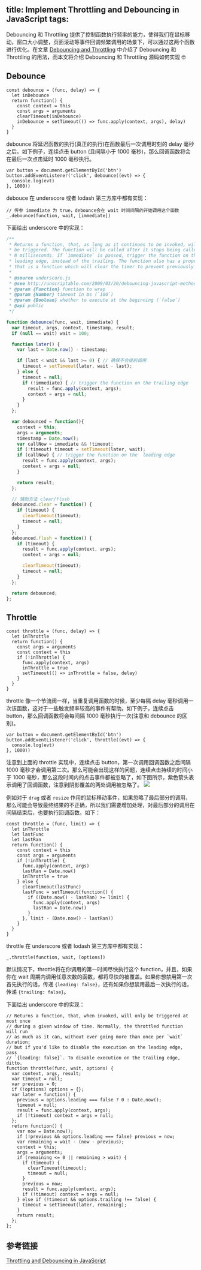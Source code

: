 title: Implement Throttling and Debouncing in JavaScript
tags:
---

Debouncing 和 Throttling 提供了控制函数执行频率的能力，使得我们在鼠标移动，窗口大小调整，页面滚动等事件回调频繁调用的场景下，可以通过这两个函数进行优化。在文章 [Debouncing and Throttling](https://objcer.com/2016/11/06/Debouncing-and-Throttling/) 中介绍了 Debouncing 和 Throttling 的用法，而本文将介绍 Debouncing 和 Throttling 源码如何实现 🤓

<!-- more -->

## Debounce
```
const debounce = (func, delay) => {
  let inDebounce
  return function() {
    const context = this
    const args = arguments
    clearTimeout(inDebounce)
    inDebounce = setTimeout(() => func.apply(context, args), delay)
  }
}
```
debounce 将延迟函数的执行(真正的执行)在函数最后一次调用时刻的 delay 毫秒之后。如下例子，连续点击 button (且间隔小于 1000 毫秒)，那么回调函数将会在最后一次点击延时 1000 毫秒执行。
```
var button = document.getElementById('btn')
button.addEventListener('click', debounce((evt) => {
  console.log(evt)
}, 1000))
```

debouce 在 underscore 或者 lodash 第三方库中都有实现：
```
// 传参 immediate 为 true，debounce会在 wait 时间间隔的开始调用这个函数
_.debounce(function, wait, [immediate])
```

下面给出 underscore 中的实现：
```js
/**
 * Returns a function, that, as long as it continues to be invoked, will not
 * be triggered. The function will be called after it stops being called for
 * N milliseconds. If `immediate` is passed, trigger the function on the
 * leading edge, instead of the trailing. The function also has a property 'clear'
 * that is a function which will clear the timer to prevent previously scheduled executions.
 *
 * @source underscore.js
 * @see http://unscriptable.com/2009/03/20/debouncing-javascript-methods/
 * @param {Function} function to wrap
 * @param {Number} timeout in ms (`100`)
 * @param {Boolean} whether to execute at the beginning (`false`)
 * @api public
 */

function debounce(func, wait, immediate) {
  var timeout, args, context, timestamp, result;
  if (null == wait) wait = 100;

  function later() {
    var last = Date.now() - timestamp;

    if (last < wait && last >= 0) { // 确保不会提前调用
      timeout = setTimeout(later, wait - last);
    } else {
      timeout = null;
      if (!immediate) { // trigger the function on the trailing edge
        result = func.apply(context, args);
        context = args = null;
      }
    }
  };

  var debounced = function(){
    context = this;
    args = arguments;
    timestamp = Date.now();
    var callNow = immediate && !timeout;
    if (!timeout) timeout = setTimeout(later, wait);
    if (callNow) { // trigger the function on the  leading edge
      result = func.apply(context, args);
      context = args = null;
    }

    return result;
  };

  // 辅助方法 clear/flush
  debounced.clear = function() {
    if (timeout) {
      clearTimeout(timeout);
      timeout = null;
    }
  };
  debounced.flush = function() {
    if (timeout) {
      result = func.apply(context, args);
      context = args = null;

      clearTimeout(timeout);
      timeout = null;
    }
  };

  return debounced;
};
```

## Throttle
```
const throttle = (func, delay) => {
  let inThrottle
  return function() {
    const args = arguments
    const context = this
    if (!inThrottle) {
      func.apply(context, args)
      inThrottle = true
      setTimeout(() => inThrottle = false, delay)
    }
  }
}
```
throttle 像一个节流阀一样，当重复调用函数的时候，至少每隔 delay 毫秒调用一次该函数，这对于一些触发频率较高的事件有帮助。如下例子，连续点击 button，那么回调函数将会每间隔 1000 毫秒执行一次(注意和 debounce 的区别)。
```
var button = document.getElementById('btn')
button.addEventListener('click', throttle((evt) => {
  console.log(evt)
}, 1000))
```

注意到上面的 throttle 实现中，连续点击 button，第一次调用回调函数之后间隔 1000 毫秒才会调用第二次。那么可能会出现这样的问题，连续点击持续的时间小于 1000 毫秒，那么这段时间内的点击事件都被忽略了，如下图所示，紫色箭头表示调用了回调函数，注意到阴影覆盖的两处调用被忽略了。
![](http://7vikhl.com1.z0.glb.clouddn.com/2685DF6F-96CA-43A8-A037-7BF4F163E2AB.png)

例如对于 `drag` 或者 `resize` 作用的鼠标移动事件，如果忽略了最后部分的调用，那么可能会导致最终结果的不正确，所以我们需要增加处理，对最后部分的调用在间隔结束后，也要执行回调函数。如下：
```
const throttle = (func, limit) => {
  let inThrottle
  let lastFunc
  let lastRan
  return function() {
    const context = this
    const args = arguments
    if (!inThrottle) {
      func.apply(context, args)
      lastRan = Date.now()
      inThrottle = true
    } else {
      clearTimeout(lastFunc)
      lastFunc = setTimeout(function() {
        if ((Date.now() - lastRan) >= limit) {
          func.apply(context, args)
          lastRan = Date.now()
        }
      }, limit - (Date.now() - lastRan))
    }
  }
}
```

throttle 在 underscore 或者 lodash 第三方库中都有实现：
```
_.throttle(function, wait, [options])
```
默认情况下，throttle将在你调用的第一时间尽快执行这个 function，并且，如果你在 wait 周期内调用任意次数的函数，都将尽快的被覆盖。如果你想禁用第一次首先执行的话，传递 `{leading: false}`，还有如果你想禁用最后一次执行的话，传递 `{trailing: false}`。

下面给出 underscore 中的实现：
```
// Returns a function, that, when invoked, will only be triggered at most once
// during a given window of time. Normally, the throttled function will run
// as much as it can, without ever going more than once per `wait` duration;
// but if you'd like to disable the execution on the leading edge, pass
// `{leading: false}`. To disable execution on the trailing edge, ditto.
function throttle(func, wait, options) {
  var context, args, result;
  var timeout = null;
  var previous = 0;
  if (!options) options = {};
  var later = function() {
    previous = options.leading === false ? 0 : Date.now();
    timeout = null;
    result = func.apply(context, args);
    if (!timeout) context = args = null;
  };
  return function() {
    var now = Date.now();
    if (!previous && options.leading === false) previous = now;
    var remaining = wait - (now - previous);
    context = this;
    args = arguments;
    if (remaining <= 0 || remaining > wait) {
      if (timeout) {
        clearTimeout(timeout);
        timeout = null;
      }
      previous = now;
      result = func.apply(context, args);
      if (!timeout) context = args = null;
    } else if (!timeout && options.trailing !== false) {
      timeout = setTimeout(later, remaining);
    }
    return result;
  };
};
```

## 参考链接
[Throttling and Debouncing in JavaScript](https://medium.com/@_jh3y/throttling-and-debouncing-in-javascript-b01cad5c8edf)
